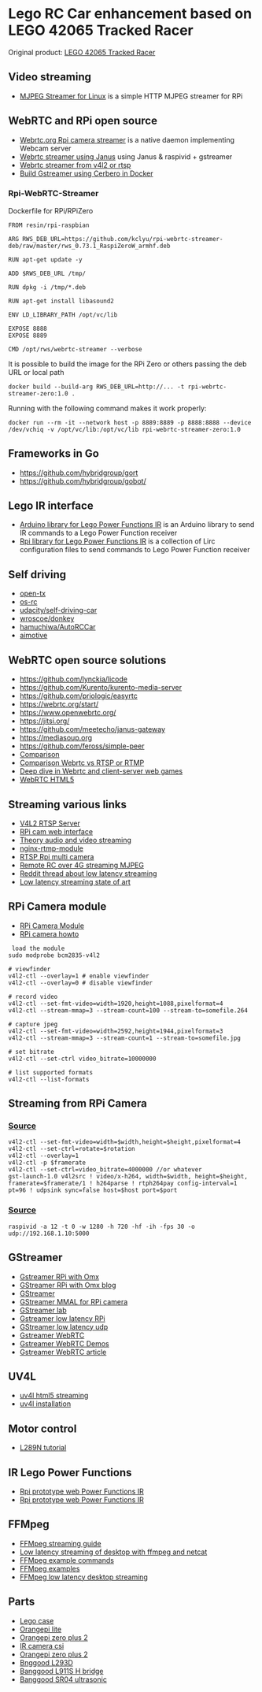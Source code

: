 # Lego RC Car enhancement based on LEGO 42065 Tracked Racer

Original product: [LEGO 42065 Tracked Racer](https://www.eurobricks.com/forum/index.php?/forums/topic/145708-review-42065-tracked-racer/)

## Video streaming

* [MJPEG Streamer for Linux](https://github.com/ccrisan/streameye) is a simple HTTP MJPEG streamer for RPi

## WebRTC and RPi open source

* [Webrtc.org Rpi camera streamer](https://github.com/kclyu/rpi-webrtc-streamer) is a native daemon implementing Webcam server
* [Webrtc streamer using Janus](https://www.rs-online.com/designspark/building-a-raspberry-pi-2-webrtc-camera) using Janus & raspivid + gstreamer
* [Webrtc streamer from v4l2 or rtsp](https://github.com/mpromonet/webrtc-streamer)
* [Build Gstreamer using Cerbero in Docker](https://gist.github.com/maxmcd/a83af48c453141502404f73d1dbf5ea9)

### Rpi-WebRTC-Streamer

Dockerfile for RPi/RPiZero

```
FROM resin/rpi-raspbian

ARG RWS_DEB_URL=https://github.com/kclyu/rpi-webrtc-streamer-deb/raw/master/rws_0.73.1_RaspiZeroW_armhf.deb

RUN apt-get update -y

ADD $RWS_DEB_URL /tmp/

RUN dpkg -i /tmp/*.deb

RUN apt-get install libasound2

ENV LD_LIBRARY_PATH /opt/vc/lib

EXPOSE 8888
EXPOSE 8889

CMD /opt/rws/webrtc-streamer --verbose
```

It is possible to build the image for the RPi Zero or others passing the deb URL or local path
```
docker build --build-arg RWS_DEB_URL=http://... -t rpi-webrtc-streamer-zero:1.0 .
```

Running with the following command makes it work properly:
```
docker run --rm -it --network host -p 8889:8889 -p 8888:8888 --device /dev/vchiq -v /opt/vc/lib:/opt/vc/lib rpi-webrtc-streamer-zero:1.0
```

## Frameworks in Go
* https://github.com/hybridgroup/gort
* https://github.com/hybridgroup/gobot/

## Lego IR interface

* [Arduino library for Lego Power Functions IR](https://github.com/jurriaan/Arduino-PowerFunctions/) is an Arduino library to send IR commands to a Lego Power Function receiver
* [Rpi library for Lego Power Functions IR](https://github.com/iConor/lego-lirc) is a collection of Lirc configuration files to send commands to Lego Power Function receiver

## Self driving

* [open-tx](http://www.open-tx.org/)
* [os-rc](http://www.os-rc.com/en/)
* [udacity/self-driving-car](https://github.com/udacity/self-driving-car/)
* [wroscoe/donkey](https://github.com/wroscoe/donkey)
* [hamuchiwa/AutoRCCar](https://github.com/hamuchiwa/AutoRCCar)
* [aimotive](https://aimotive.com/)

## WebRTC open source solutions

* https://github.com/lynckia/licode
* https://github.com/Kurento/kurento-media-server
* https://github.com/priologic/easyrtc
* https://webrtc.org/start/
* https://www.openwebrtc.org/
* https://jitsi.org/
* https://github.com/meetecho/janus-gateway
* https://mediasoup.org
* https://github.com/feross/simple-peer
* [Comparison](https://docs.google.com/spreadsheets/d/13YeU90Fb8Tk_mrtjGqKP-o_PaR5FmxjA8QYypmENphE/edit#gid=0)
* [Comparison Webrtc vs RTSP or RTMP](https://flashphoner.com/browser-based-webrtc-stream-from-rtsp-ip-camera-with-low-latency/)
* [Deep dive in Webrtc and client-server web games](http://blog.brkho.com/2017/03/15/dive-into-client-server-web-games-webrtc/)
* [WebRTC HTML5](https://www.html5rocks.com/en/tutorials/webrtc/basics/)

## Streaming various links

* [V4L2 RTSP Server](https://github.com/mpromonet/v4l2rtspserver)
* [RPi cam web interface](https://elinux.org/RPi-Cam-Web-Interface)
* [Theory audio and video streaming](https://developer.mozilla.org/en-US/Apps/Fundamentals/Audio_and_video_delivery/Live_streaming_web_audio_and_video)
* [nginx-rtmp-module](https://github.com/arut/nginx-rtmp-module)
* [RTSP Rpi multi camera](https://community.ubnt.com/t5/UniFi-Video/Tutorial-RTSP-Raspberry-Pi-B-Viewer-6-Cam-4-Cam/td-p/1536448)
* [Remote RC over 4G streaming MJPEG](https://hackaday.com/2017/09/12/video-streaming-like-your-raspberry-pi-depended-on-it/)
* [Reddit thread about low latency streaming](https://www.reddit.com/r/linux/comments/1498is/live_low_latency_peer_to_peer_video_streaming/)
* [Low latency streaming state of art](http://www.zender.tv/news/2018/3/23/ultra-low-latency-streaming-the-current-state)

## RPi Camera module

* [RPi Camera Module](http://www.geeetech.com/wiki/index.php/Raspberry_Pi_Camera_Module)
* [RPi camera howto](https://www.ics.com/blog/raspberry-pi-camera-module)

```
 load the module
sudo modprobe bcm2835-v4l2

# viewfinder
v4l2-ctl --overlay=1 # enable viewfinder
v4l2-ctl --overlay=0 # disable viewfinder

# record video
v4l2-ctl --set-fmt-video=width=1920,height=1088,pixelformat=4
v4l2-ctl --stream-mmap=3 --stream-count=100 --stream-to=somefile.264

# capture jpeg
v4l2-ctl --set-fmt-video=width=2592,height=1944,pixelformat=3
v4l2-ctl --stream-mmap=3 --stream-count=1 --stream-to=somefile.jpg

# set bitrate
v4l2-ctl --set-ctrl video_bitrate=10000000

# list supported formats
v4l2-ctl --list-formats
```

## Streaming from RPi Camera

### [Source](https://raspberrypi.stackexchange.com/questions/26675/modern-way-to-stream-h-264-from-the-raspberry-cam)
```
v4l2-ctl --set-fmt-video=width=$width,height=$height,pixelformat=4
v4l2-ctl --set-ctrl=rotate=$rotation
v4l2-ctl --overlay=1
v4l2-ctl -p $framerate
v4l2-ctl --set-ctrl=video_bitrate=4000000 //or whatever
gst-launch-1.0 v4l2src ! video/x-h264, width=$width, height=$height, framerate=$framerate/1 ! h264parse ! rtph264pay config-interval=1 pt=96 ! udpsink sync=false host=$host port=$port
```

### [Source](https://wiki.marcluerssen.de/index.php?title=Raspberry_Pi/Camera_streaming)
```
raspivid -a 12 -t 0 -w 1280 -h 720 -hf -ih -fps 30 -o udp://192.168.1.10:5000
```

## GStreamer

* [Gstreamer RPi with Omx](https://wiki.jmk.hu/wiki/Live_Video_Streaming_with_Raspberry_Pi_camera_module)
* [GStreamer RPi with Omx blog](http://nginx-rtmp.blogspot.fr/2013/07/gstreamer-and-raspberry-pi.html)
* [GStreamer](https://gstreamer.freedesktop.org/)
* [GStreamer MMAL for RPi camera](https://github.com/youviewtv/gst-mmal)
* [GStreamer lab](http://www.z25.org/static/_rd_/videostreaming_intro_plab/)
* [Gstreamer low latency RPi](http://blog.tkjelectronics.dk/2013/06/how-to-stream-video-and-audio-from-a-raspberry-pi-with-no-latency/)
* [GStreamer low latency udp](https://altax.net/blog/low-latency-raspberry-pi-video-transmission/)
* [Gstreamer WebRTC](http://blog.nirbheek.in/2018/02/gstreamer-webrtc.html)
* [Gstreamer WebRTC Demos](https://github.com/centricular/gstwebrtc-demos/)
* [Gstreamer WebRTC article](https://opensource.com/article/19/1/gstreamer)

## UV4L
* [uv4l html5 streaming](https://www.linux-projects.org/uv4l/tutorials/custom-webapp-with-face-detection/)
* [uv4l installation](https://www.linux-projects.org/uv4l/installation/)

## Motor control

* [L289N tutorial](http://howtomechatronics.com/tutorials/arduino/arduino-dc-motor-control-tutorial-l298n-pwm-h-bridge/)

## IR Lego Power Functions

* [Rpi prototype web Power Functions IR](https://github.com/braek/legoirblaster)
* [Rpi prototype web Power Functions IR](http://www.internetoflego.com/lego-train-automation-ir-power-functions-with-nodejs-and-lirc/)

## FFMpeg

* [FFMpeg streaming guide](https://trac.ffmpeg.org/wiki/StreamingGuide)
* [Low latency streaming of desktop with ffmpeg and netcat](https://gist.github.com/Brainiarc7/4636a162ef7dc2e8c9c4c1d4ae887c0e)
* [FFMpeg example commands](https://news.mistserver.org/news/71/An+introduction+to+encoding+and+pushing+with+ffmpeg)
* [FFMpeg examples](https://rwdy15.wordpress.com/2015/02/12/streaming-with-ffmpeg-and-receiving-with-vlc/)
* [FFMpeg low latency desktop streaming](http://fomori.org/blog/?p=1213)

## Parts

* [Lego case](https://coolcomponents.co.uk/collections/raspberry-pi/products/pi-blox-legor-compatible-case-for-raspberry-pi-pi-camera-black)
* [Orangepi lite](http://www.orangepi.org/orangepilite/)
* [Orangepi zero plus 2](http://www.orangepi.org/OrangePiZeroPlus2/)
* [IR camera csi](https://it.aliexpress.com/item/New-Raspberry-Pi-3-IR-CUT-Camera-Night-Vision-Focal-Adjustable-5-MP-OV5647-Automatically-Switch/32831783732.html)
* [Orangepi zero plus 2](https://it.aliexpress.com/item/2MP-Camera-for-Orange-PC-Pi-One-PC-Plus-Plus2e-Zero-Plus-2/32831026461.html)
* [Bnggood L293D](https://www.banggood.com/MINI-L293D-Arduino-Motor-Drive-Expansion-Board-Mini-L293D-Motor-Drive-Module-p-1202756.html?rmmds=cart)
* [Banggood L911S H bridge](https://www.banggood.com/L9110S-H-Bridge-Stepper-Motor-Dual-DC-Driver-Controller-Module-p-914880.html?rmmds=cart)
* [Banggood SR04 ultrasonic](https://www.banggood.com/5Pcs-HC-SR04-Ultrasonic-Ranging-Sensor-Ultrasonic-Module-For-Arduino-p-943142.html?rmmds=cart)
